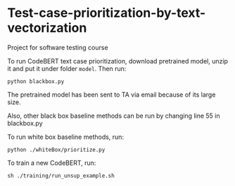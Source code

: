 # Test-case-prioritization-by-text-vectorization
Project for software testing course

To run CodeBERT text case prioritization, download pretrained model, unzip it and put it under folder `model`. Then run:

```
python blackbox.py
```

The pretrained model has been sent to TA via email because of its large size.

Also, other black box baseline methods can be run by changing line 55 in blackbox.py

To run white box baseline methods, run:

```
python ./whiteBox/prioritize.py
```

To train a new CodeBERT, run:

```
sh ./training/run_unsup_example.sh
```



